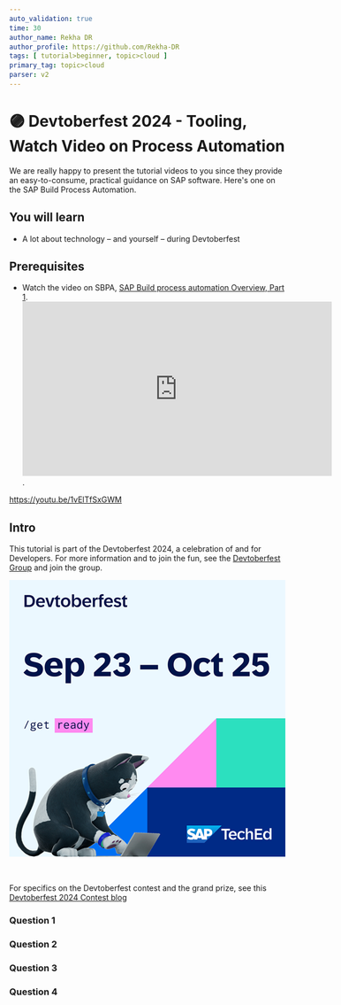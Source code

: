 ```yaml
---
auto_validation: true
time: 30
author_name: Rekha DR
author_profile: https://github.com/Rekha-DR
tags: [ tutorial>beginner, topic>cloud ]
primary_tag: topic>cloud
parser: v2
---
```

  
# 🟣 Devtoberfest 2024 - Tooling, Watch Video on Process Automation
<!-- description --> We are really happy to present the tutorial videos to you since they provide an easy-to-consume, practical guidance on SAP software. Here's one on the SAP Build Process Automation.  
 
## You will learn
- A lot about technology – and yourself – during Devtoberfest

## Prerequisites
- Watch the video on SBPA, [SAP Build process automation Overview, Part 1](https://www.youtube.com/watch?v=1vElTfSxGWM).<br><iframe width="560" height="315" src="https://www.youtube.com/embed/1vElTfSxGWM" frameborder="0" allowfullscreen></iframe>. 





https://youtu.be/1vElTfSxGWM
## Intro
This tutorial is part of the Devtoberfest 2024, a celebration of and for Developers. For more information and to join the fun, see the [Devtoberfest Group](https://groups.community.sap.com/t5/devtoberfest/gh-p/Devtoberfest) and join the group.

![Devtoberfest](promo-image-kasimir-square.png) 

&nbsp;

For specifics on the Devtoberfest contest and the grand prize, see this [Devtoberfest 2024 Contest blog](https://community.sap.com/t5/devtoberfest-blog-posts/devtoberfest-2024-contest/ba-p/13781593) 
  



### Question 1 



### Question 2 



### Question 3 



### Question 4 


